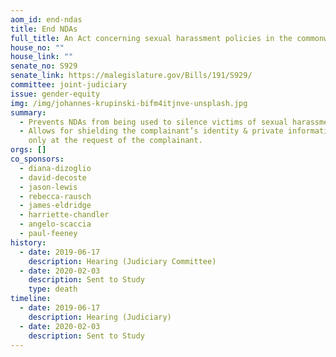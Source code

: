 ```yaml
---
aom_id: end-ndas
title: End NDAs
full_title: An Act concerning sexual harassment policies in the commonwealth
house_no: ""
house_link: ""
senate_no: S929
senate_link: https://malegislature.gov/Bills/191/S929/
committee: joint-judiciary
issue: gender-equity
img: /img/johannes-krupinski-bifm4itjnve-unsplash.jpg
summary:
  - Prevents NDAs from being used to silence victims of sexual harassment
  - Allows for shielding the complainant’s identity & private information, but
    only at the request of the complainant.
orgs: []
co_sponsors:
  - diana-dizoglio
  - david-decoste
  - jason-lewis
  - rebecca-rausch
  - james-eldridge
  - harriette-chandler
  - angelo-scaccia
  - paul-feeney
history:
  - date: 2019-06-17
    description: Hearing (Judiciary Committee)
  - date: 2020-02-03
    description: Sent to Study
    type: death
timeline:
  - date: 2019-06-17
    description: Hearing (Judiciary)
  - date: 2020-02-03
    description: Sent to Study
---
```

